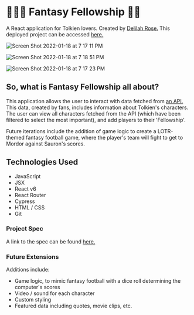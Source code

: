 #  🧙🏼‍♂️  Fantasy Fellowship  🧝‍♀️

A React application for Tolkien lovers. Created by [Delilah Rose.](https://github.com/delilahrois)
This deployed project can be accessed [here.](https://delilahrois.github.io/fantasy-fellowship/)

![Screen Shot 2022-01-18 at 7 17 11 PM](https://user-images.githubusercontent.com/74752738/150041179-f7d9fcb6-5c6e-4362-8c7b-98bdbe8d74d8.png)

![Screen Shot 2022-01-18 at 7 18 51 PM](https://user-images.githubusercontent.com/74752738/150041230-7c94f26b-6c91-42db-a87d-a845d87f692b.png)

![Screen Shot 2022-01-18 at 7 17 23 PM](https://user-images.githubusercontent.com/74752738/150041254-f0359fda-99f0-4f7e-ab86-f97ee448fc59.png)

## So, what is Fantasy Fellowship all about?

This application allows the user to interact with data fetched from [an API.](https://the-one-api.dev/) This data, created by fans, includes information about Tolkien's characters. The user can view all characters fetched from the API (which have been filtered to select the most important), and add players to their 'Fellowship'. 

Future iterations include the addition of game logic to create a LOTR-themed fantasy football game, where the player's team will fight to get to Mordor against Sauron's scores.

## Technologies Used

- JavaScript
- JSX
- React v6
- React Router
- Cypress
- HTML / CSS
- Git

### Project Spec

A link to the spec can be found [here.](https://frontend.turing.edu/projects/module-3/showcase.html)


### Future Extensions

Additions include:
- Game logic, to mimic fantasy football with a dice roll determining the computer's scores
- Video / sound for each character
- Custom styling
- Featured data including quotes, movie clips, etc.
